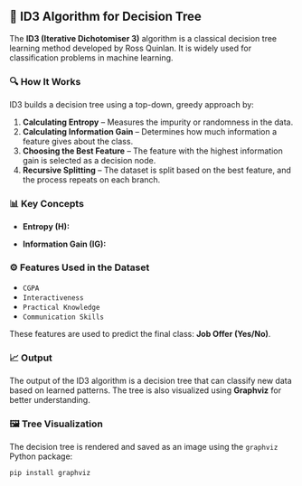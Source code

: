 ## 🧠 ID3 Algorithm for Decision Tree

The **ID3 (Iterative Dichotomiser 3)** algorithm is a classical decision tree learning method developed by Ross Quinlan. It is widely used for classification problems in machine learning.

### 🔍 How It Works

ID3 builds a decision tree using a top-down, greedy approach by:

1. **Calculating Entropy** – Measures the impurity or randomness in the data.
2. **Calculating Information Gain** – Determines how much information a feature gives about the class.
3. **Choosing the Best Feature** – The feature with the highest information gain is selected as a decision node.
4. **Recursive Splitting** – The dataset is split based on the best feature, and the process repeats on each branch.

### 📊 Key Concepts

- **Entropy (H):**
 
- **Information Gain (IG):**

 

### ⚙️ Features Used in the Dataset

- `CGPA`
- `Interactiveness`
- `Practical Knowledge`
- `Communication Skills`

These features are used to predict the final class: **Job Offer (Yes/No)**.

### 📈 Output

The output of the ID3 algorithm is a decision tree that can classify new data based on learned patterns. The tree is also visualized using **Graphviz** for better understanding.

### 🖼️ Tree Visualization

The decision tree is rendered and saved as an image using the `graphviz` Python package:

```bash
pip install graphviz
